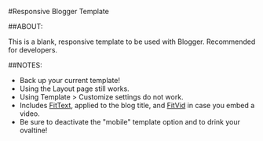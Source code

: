 #Responsive Blogger Template

##ABOUT:

This is a blank, responsive template to be used with Blogger. Recommended for developers.

##NOTES:

* Back up your current template!
* Using the Layout page still works.
* Using Template > Customize settings do not work.
* Includes [FitText](http://fittextjs.com/), applied to the blog title, and [FitVid](http://fitvidsjs.com/) in case you embed a video.
* Be sure to deactivate the "mobile" template option and to drink your ovaltine!
